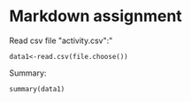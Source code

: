 Markdown assignment
===================

Read csv file "activity.csv":"
```{r}
data1<-read.csv(file.choose())
```

Summary:
```{r}
summary(data1)
```
